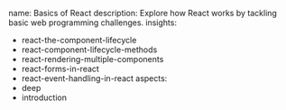 name: Basics of React
description: Explore how React works by tackling basic web programming challenges.
insights:
  - react-the-component-lifecycle
  - react-component-lifecycle-methods
  - react-rendering-multiple-components
  - react-forms-in-react
  - react-event-handling-in-react
aspects:
  - deep
  - introduction
